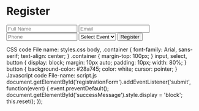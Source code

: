 <!DOCTYPE html>
<html lang="en">
<head>
<meta charset="UTF-8">
<title>Registration Form</title>
<link rel="stylesheet" href="styles.css">
</head>
<body>
<div class="container">
<h1>Register</h1>
<form id="registrationForm">
<input type="text" id="name" placeholder="Full Name" required>
<input type="email" id="email" placeholder="Email" required>
<input type="tel" id="phone" placeholder="Phone" required>
<select id="event" required>
<option value="">Select Event</option>
<option value="workshop">Workshop</option>
<option value="seminar">Seminar</option>
</select>
<button type="submit">Register</button>
</form>
<p id="successMessage" style="display:none;">Registration successful!</p>
</div>
<script src="script.js"></script>
</body>
</html>
CSS code File name: styles.css
body, .container { font-family: Arial, sans-serif; text-align: center; }
.container { margin-top: 100px; }
input, select, button { display: block; margin: 10px auto; padding: 10px; width: 80%; }
button { background-color: #28a745; color: white; cursor: pointer; }
Javascript code File-name: script.js
document.getElementById('registrationForm').addEventListener('submit', function(event) {
event.preventDefault();
document.getElementById('successMessage').style.display = 'block';
this.reset();
});
